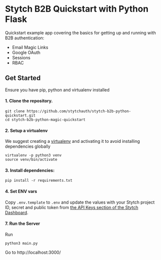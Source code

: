 # Stytch B2B Quickstart with Python Flask
Quickstart example app covering the basics for getting up and running with B2B authentication:
* Email Magic Links
* Google OAuth
* Sessions
* RBAC

## Get Started
Ensure you have pip, python and virtualenv installed

#### 1. Clone the repository.
```
git clone https://github.com/stytchauth/stytch-b2b-python-quickstart.git
cd stytch-b2b-python-magic-quickstart
```

#### 2. Setup a virtualenv

We suggest creating a [virtualenv](https://docs.python.org/3/library/venv.html) and activating it to avoid installing dependencies globally
```
virtualenv -p python3 venv
source venv/bin/activate
```

#### 3. Install dependencies:
```
pip install -r requirements.txt
```

#### 4. Set ENV vars

Copy `.env.template` to `.env` and update the values with your Stytch project ID, secret and public token from [the API Keys section of the Stytch Dashboard](https://stytch.com/dashboard/api-keys).

#### 7. Run the Server
Run
```
python3 main.py
```
Go to http://localhost:3000/